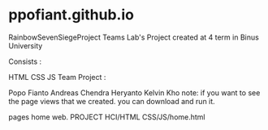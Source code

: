 # ppofiant.github.io

RainbowSevenSiegeProject
Teams Lab's Project created at 4 term in Binus University

Consists :

HTML
CSS
JS
Team Project :

Popo Fianto
Andreas Chendra
Heryanto
Kelvin Kho
note: if you want to see the page views that we created. you can download and run it.

pages home web. PROJECT HCI/HTML CSS/JS/home.html
